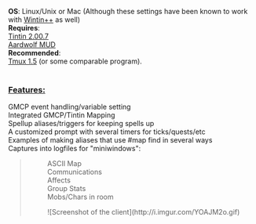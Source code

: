 <p>
<b>OS</b>: Linux/Unix or Mac (Although these settings have been known to work with <a href='http://tintin.sourceforge.net/download.php'>Wintin++</a> as well)<br>
<b>Requires</b>:<br>
<a href='http://tintin.sourceforge.net'>Tintin 2.00.7</a><br>
<a href='http://www.aardwolf.com/'>Aardwolf MUD</a><br>
<b>Recommended</b>:<br>
<a href='http://tmux.sourceforge.net'>Tmux 1.5</a> (or some comparable program).<br>
<br>
<h3><u>Features:</u></h3>
<dl>
<dt>GMCP event handling/variable setting<br>
<dt>Integrated GMCP/Tintin Mapping<br>
<dt>Spellup aliases/triggers for keeping spells up<br>
<dt>A customized prompt with several timers for ticks/quests/etc<br>
<dt>Examples of making aliases that use #map find in several ways<br>
<dt>Captures into logfiles for "miniwindows":<br>
<blockquote><dd>ASCII Map<br>
<dd>Communications<br>
<dd>Affects<br>
<dd>Group Stats<br>
<dd>Mobs/Chars in room<br>
<p>
![Screenshot of the client](http://i.imgur.com/YOAJM2o.gif)
